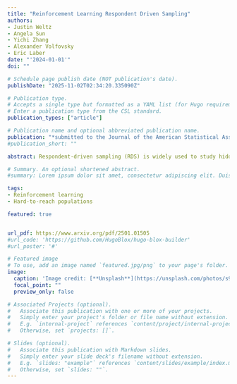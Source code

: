 ```yaml
---
title: "Reinforcement Learning Respondent Driven Sampling"
authors:
- Justin Weltz
- Angela Sun
- Yichi Zhang
- Alexander Volfovsky
- Eric Laber
date: "'2024-01-01'"
doi: ""

# Schedule page publish date (NOT publication's date).
publishDate: "2025-11-02T02:34:20.335090Z"

# Publication type.
# Accepts a single type but formatted as a YAML list (for Hugo requirements).
# Enter a publication type from the CSL standard.
publication_types: ["article"]

# Publication name and optional abbreviated publication name.
publication: "*submitted to the Journal of the American Statistical Association*"
#publication_short: ""

abstract: Respondent-driven sampling (RDS) is widely used to study hidden or hard-to-reach populations by incentivizing study participants to recruit their social connections. The success and efficiency of RDS can depend critically on the nature of the incentives, including their number, value, call to action, etc. Standard RDS uses an incentive structure that is set {\em a priori} and held fixed throughout the study. Thus, it does not make use of accumulating information on which incentives are effective and for whom. We propose a reinforcement learning (RL) based adaptive RDS study design in which the incentives are tailored over time to maximize cumulative utility during the study.  We show that these designs are more efficient, cost-effective, and can generate new insights into the social structure of hidden populations. In addition, we develop methods for valid post-study inference which are non-trivial due to the adaptive sampling induced by RL as well as the complex dependencies among subjects due to latent (unobserved) social network structure.  We provide asymptotic regret bounds and illustrate its finite sample behavior through a suite of simulation experiments.  

# Summary. An optional shortened abstract.
#summary: Lorem ipsum dolor sit amet, consectetur adipiscing elit. Duis posuere tellus ac convallis placerat. Proin tincidunt magna sed ex sollicitudin condimentum.

tags:
- Reinforcement learning
- Hard-to-reach populations

featured: true


url_pdf: https://www.arxiv.org/pdf/2501.01505
#url_code: 'https://github.com/HugoBlox/hugo-blox-builder'
#url_poster: '#'

# Featured image
# To use, add an image named `featured.jpg/png` to your page's folder. 
image:
  caption: 'Image credit: [**Unsplash**](https://unsplash.com/photos/s9CC2SKySJM)'
  focal_point: ""
  preview_only: false

# Associated Projects (optional).
#   Associate this publication with one or more of your projects.
#   Simply enter your project's folder or file name without extension.
#   E.g. `internal-project` references `content/project/internal-project/index.md`.
#   Otherwise, set `projects: []`.

# Slides (optional).
#   Associate this publication with Markdown slides.
#   Simply enter your slide deck's filename without extension.
#   E.g. `slides: "example"` references `content/slides/example/index.md`.
#   Otherwise, set `slides: ""`.
---
```

